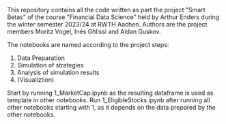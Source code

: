 This repository contains all the code written as part the project "Smart Betas" of the course "Financial Data Science" held by Arthur Enders during the winter semester 2023/24 at RWTH Aachen.
Authors are the project members Moritz Vogel, Inés Ghlissi and Aidan Guskov.

The notebooks are named according to the project steps:
  1. Data Preparation
  2. Simulation of strategies
  3. Analysis of simulation results
  4. (Visualiztion)

Start by running 1_MarketCap.ipynb as the resulting dataframe is used as template in other notebooks. Run 1_EligibleStocks.ipynb after running all other notebooks starting with 1, as it depends on the data prepared by the other notebooks.
